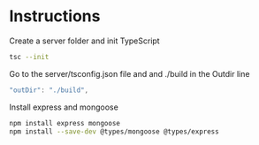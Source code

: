 # Instructions

Create a server folder and init TypeScript
```sh
tsc --init
```

Go to the server/tsconfig.json file and and ./build in the Outdir line 
```ts
"outDir": "./build",
```

Install express and mongoose
```sh
npm install express mongoose
npm install --save-dev @types/mongoose @types/express
```